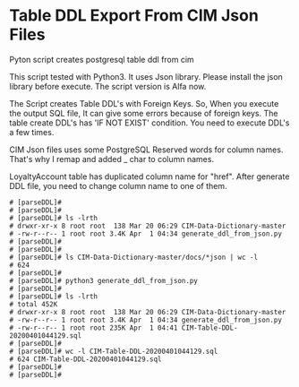 # Table DDL Export From CIM Json Files
Pyton script creates postgresql table ddl from cim



This script tested with Python3.
It uses Json library. Please install the json library before execute.
The script version is Alfa now.

The Script creates Table DDL's with Foreign Keys.
So, When you execute the output SQL file, It can give some errors because of foreign keys.
The table create DDL's has 'IF NOT EXIST' condition. You need to execute DDL's a few times.

CIM Json files uses some PostgreSQL Reserved words for column names. That's why I remap and added _ char to column names.

LoyaltyAccount table has duplicated column name for "href". After generate DDL file, you need to change column name to one of them.



    # [parseDDL]#
    # [parseDDL]#
    # [parseDDL]# ls -lrth
    # drwxr-xr-x 8 root root  138 Mar 20 06:29 CIM-Data-Dictionary-master
    # -rw-r--r-- 1 root root 3.4K Apr  1 04:34 generate_ddl_from_json.py
    # [parseDDL]#
    # [parseDDL]#
    # [parseDDL]# ls CIM-Data-Dictionary-master/docs/*json | wc -l
    # 624
    # [parseDDL]#
    # [parseDDL]# python3 generate_ddl_from_json.py
    # [parseDDL]#
    # [parseDDL]# ls -lrth
    # total 452K
    # drwxr-xr-x 8 root root  138 Mar 20 06:29 CIM-Data-Dictionary-master
    # -rw-r--r-- 1 root root 3.4K Apr  1 04:34 generate_ddl_from_json.py
    # -rw-r--r-- 1 root root 235K Apr  1 04:41 CIM-Table-DDL-20200401044129.sql
    # [parseDDL]#
    # [parseDDL]# wc -l CIM-Table-DDL-20200401044129.sql
    # 624 CIM-Table-DDL-20200401044129.sql
    # [parseDDL]#
    # [parseDDL]#


